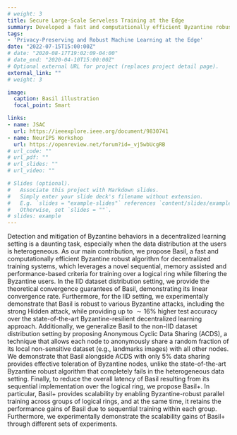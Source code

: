 ```yaml
---
# weight: 3
title: Secure Large-Scale Serveless Training at the Edge 
summary: Developed a fast and computationally efficient Byzantine robust algorithm that leverages a sequential, memory assisted and performance criteria for training over a logical ring. 
tags:
- 'Privacy-Preserving and Robust Machine Learning at the Edge'
date: "2022-07-15T15:00:00Z"
# date: "2020-08-17T19:02:09-04:00"
# date_end: "2020-04-10T15:00:00Z"
# Optional external URL for project (replaces project detail page).
external_link: ""
# weight: 3 

image:
  caption: Basil illustration  
  focal_point: Smart

links:
- name: JSAC
  url: https://ieeexplore.ieee.org/document/9830741
- name: NeurIPS Workshop
  url: https://openreview.net/forum?id=_vj5wbUcgRB 
# url_code: ""
# url_pdf: ""
# url_slides: ""
# url_video: ""

# Slides (optional).
#   Associate this project with Markdown slides.
#   Simply enter your slide deck's filename without extension.
#   E.g. `slides = "example-slides"` references `content/slides/example-slides.md`.
#   Otherwise, set `slides = ""`.
# slides: example
---
```

Detection and mitigation of Byzantine behaviors in a decentralized learning setting is a daunting task, especially when the data distribution at the users is heterogeneous. As our main contribution, we propose Basil, a fast and computationally efficient Byzantine robust algorithm for decentralized training systems, which leverages a novel sequential, memory assisted and performance-based criteria for training over a logical ring while filtering the Byzantine users. In the IID dataset distribution setting, we provide the theoretical convergence guarantees of Basil, demonstrating its linear convergence rate. Furthermore, for the IID setting, we experimentally demonstrate that Basil is robust to various Byzantine attacks, including the strong Hidden attack, while providing up to $∼16\%$ higher test accuracy over the state-of-the-art Byzantine-resilient decentralized learning approach. Additionally, we generalize Basil to the non-IID dataset distribution setting by proposing Anonymous Cyclic Data Sharing (ACDS), a technique that allows each node to anonymously share a random fraction of its local non-sensitive dataset (e.g., landmarks images) with all other nodes. We demonstrate that Basil alongside ACDS with only $5\%$ data sharing provides effective toleration of Byzantine nodes, unlike the state-of-the-art Byzantine robust algorithm that completely fails in the heterogeneous data setting. Finally, to reduce the overall latency of Basil resulting from its sequential implementation over the logical ring, we propose Basil+. In particular, Basil+ provides scalability by enabling Byzantine-robust parallel training across groups of logical rings, and at the same time, it retains the performance gains of Basil due to sequential training within each group. Furthermore, we experimentally demonstrate the scalability gains of Basil+ through different sets of experiments.

